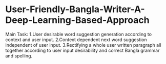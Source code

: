 # User-Friendly-Bangla-Writer-A-Deep-Learning-Based-Approach
Main Task: 
1.User desirable word suggestion generation according to context and user input. 
2.Context dependent next word suggestion independent of user input. 
3.Rectifying a whole user written paragraph all together according to user input desirability and correct Bangla grammar and spelling.
